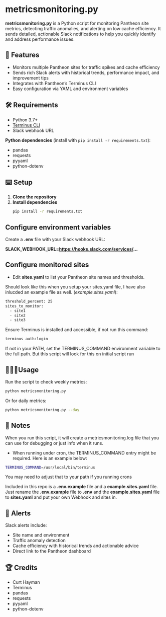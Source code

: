 # metricsmonitoring.py

**metricsmonitoring.py** is a Python script for monitoring Pantheon site metrics, detecting traffic anomalies, and alerting on low cache efficiency. It sends detailed, actionable Slack notifications to help you quickly identify and address performance issues.

## 📰 Features

- Monitors multiple Pantheon sites for traffic spikes and cache efficiency
- Sends rich Slack alerts with historical trends, performance impact, and improvement tips
- Integrates with Pantheon’s Terminus CLI
- Easy configuration via YAML and environment variables

## 🛠️ Requirements

- Python 3.7+
- [Terminus CLI](https://pantheon.io/docs/terminus)
- Slack webhook URL

**Python dependencies** (install with `pip install -r requirements.txt`):

- pandas
- requests
- pyyaml
- python-dotenv

## ⌨️ Setup

1. **Clone the repository**
2. **Install dependencies**
   ```bash
   pip install -r requirements.txt

## Configure environment variables
Create a **.env** file with your Slack webhook URL:

**SLACK_WEBHOOK_URL=https://hooks.slack.com/services/...**

## Configure monitored sites
- Edit **sites.yaml** to list your Pantheon site names and thresholds.

Should look like this when you setup your sites.yaml file, I have also inlucded an example file as well. (_example.sites.yaml_):
```bash
threshold_percent: 25
sites_to_monitor:
  - site1
  - site2
  - site3
```
Ensure Terminus is installed and accessible, if not run this command:
```bash
terminus auth:login
```

If not in your PATH, set the TERMINUS_COMMAND environment variable to the full path. But this script will look for this on initial script run
## 👨🏽‍💻Usage
Run the script to check weekly metrics:

```bash
python metricsmonitoring.py
```

Or for daily metrics:
```bash
python metricsmonitoring.py --day
```
## 📝 Notes
When you run this script, it will create a metricsmonitoring.log file that you can use for debugging or just info when it runs.
- When running under cron, the TERMINUS_COMMAND entry might be required. Here is an example below:
```bash
TERMINUS_COMMAND=/usr/local/bin/terminus
```
You may need to adjust that to your path if you running crons

Included in this repo is a **.env.example** file and a **example.sites.yaml** file. Just rename the **.env.example** file to **.env** and the **example.sites.yaml** file to **sites.yaml** and put your own Webhook and sites in.

## 🚨 Alerts
Slack alerts include:

- Site name and environment
- Traffic anomaly detection
- Cache efficiency with historical trends and actionable advice
- Direct link to the Pantheon dashboard

## 🏆 Credits
- Curt Hayman
- Terminus
- pandas
- requests
- pyyaml
- python-dotenv
